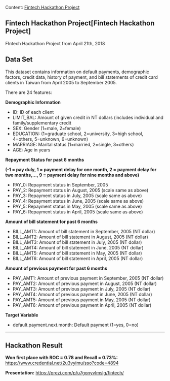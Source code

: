 Content:
[Fintech Hackathon Project](#Fintech_Hackathon_Project)

## Fintech Hackathon Project[Fintech Hackathon Project]
FIntech Hackathon Project from April 21th, 2018

## Data Set 

This dataset contains information on default payments, demographic factors, credit data, history of payment, and bill statements of credit card clients in Taiwan from April 2005 to September 2005.

There are 24 features:

**Demographic Information**
- ID: ID of each client
- LIMIT_BAL: Amount of given credit in NT dollars (includes individual and family/supplementary credit
- SEX: Gender (1=male, 2=female)
- EDUCATION: (1=graduate school, 2=university, 3=high school, 4=others, 5=unknown, 6=unknown)
- MARRIAGE: Marital status (1=married, 2=single, 3=others)
- AGE: Age in years

**Repayment Status for past 6 months**

**(-1 = pay duly, 1 = payment delay for one month, 2 = payment delay for two months,..., 9 = payment delay for nine months and above)**

- PAY_0: Repayment status in September, 2005 
- PAY_2: Repayment status in August, 2005 (scale same as above)
- PAY_3: Repayment status in July, 2005 (scale same as above)
- PAY_4: Repayment status in June, 2005 (scale same as above)
- PAY_5: Repayment status in May, 2005 (scale same as above)
- PAY_6: Repayment status in April, 2005 (scale same as above)


**Amount of bill statement for past 6 months**
- BILL_AMT1: Amount of bill statement in September, 2005 (NT dollar)
- BILL_AMT2: Amount of bill statement in August, 2005 (NT dollar)
- BILL_AMT3: Amount of bill statement in July, 2005 (NT dollar)
- BILL_AMT4: Amount of bill statement in June, 2005 (NT dollar)
- BILL_AMT5: Amount of bill statement in May, 2005 (NT dollar)
- BILL_AMT6: Amount of bill statement in April, 2005 (NT dollar)

**Amount of previous payment for past 6 months**
- PAY_AMT1: Amount of previous payment in September, 2005 (NT dollar)
- PAY_AMT2: Amount of previous payment in August, 2005 (NT dollar)
- PAY_AMT3: Amount of previous payment in July, 2005 (NT dollar)
- PAY_AMT4: Amount of previous payment in June, 2005 (NT dollar)
- PAY_AMT5: Amount of previous payment in May, 2005 (NT dollar)
- PAY_AMT6: Amount of previous payment in April, 2005 (NT dollar)

**Target Variable**
- default.payment.next.month: Default payment (1=yes, 0=no)

***

## Hackathon Result 

**Won first place with ROC = 0.78 and Recall = 0.73%:**
https://www.credential.net/2u3vyimu/sso?code=4894

**Presentation:**
https://prezi.com/p/u7gonyvlmslg/fintech/
